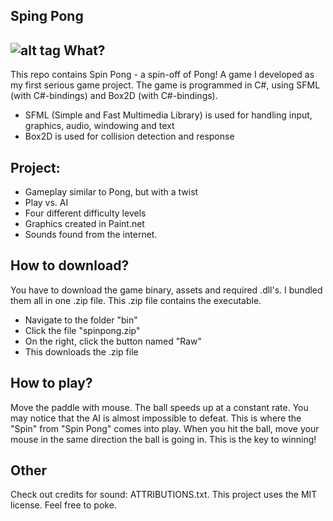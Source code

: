 Sping Pong
----------
![alt tag](https://cloud.githubusercontent.com/assets/5671281/5238002/d2110caa-78b1-11e4-8f73-6a73dac84293.jpg)
What?
-----
This repo contains Spin Pong - a spin-off of Pong! A game I developed as my first serious game project. 
The game is programmed in C#, using SFML (with C#-bindings) and Box2D (with C#-bindings).

- SFML (Simple and Fast Multimedia Library) is used for handling input, graphics, audio, windowing and text
- Box2D is used for collision detection and response

Project:
---------
- Gameplay similar to Pong, but with a twist
- Play vs. AI
- Four different difficulty levels
- Graphics created in Paint.net
- Sounds found from the internet.

How to download?
----------------
You have to download the game binary, assets and required .dll's. I bundled them all in one .zip file.
This .zip file contains the executable.

- Navigate to the folder "bin"
- Click the file "spinpong.zip"
- On the right, click the button named "Raw"
- This downloads the .zip file

How to play?
------------
Move the paddle with mouse. The ball speeds up at a constant rate. You may notice that the AI is almost impossible to defeat.
This is where the "Spin" from "Spin Pong" comes into play. When you hit the ball, move your 
mouse in the same direction the ball is going in. This is the key to winning!

Other
-----
Check out credits for sound: ATTRIBUTIONS.txt. This project uses the MIT license. Feel free to poke.
